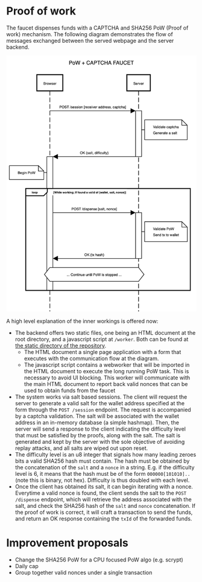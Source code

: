 # Proof of work

The faucet dispenses funds with a CAPTCHA and SHA256 PoW (Proof of work) mechanism. The following diagram demonstrates the flow of messages exchanged between the served webpage and the server backend.

![image](./POW.png)

A high level explanation of the inner workings is offered now:

- The backend offers two static files, one being an HTML document at the root directory, and a javascript script at `/worker`. Both can be found at [the static directory of the repository](/static/).
  - The HTML document a single page application with a form that executes with the communication flow at the diagram.
  - The javascript script contains a webworker that will be imported in the HTML document to execute the long running PoW task. This is necessary to avoid UI blocking. This worker will communicate with the main HTML document to report back valid nonces that can be used to obtain funds from the faucet
- The system works via salt based sessions. The client will request the server to generate a valid salt for the wallet address specified at the form through the `POST /session` endpoint. The request is accompanied by a captcha validation. The salt will be associated with the wallet address in an in-memory database (a simple hashmap). Then, the server will send a response to the client indicating the difficulty level that must be satisfied by the proofs, along with the salt. The salt is generated and kept by the server with the sole objective of avoiding replay attacks, and all salts are wiped out upon reset.
- The difficulty level is an u8 integer that signals how many leading zeroes bits a valid SHA256 hash must contain. The hash must be obtained by the concatenation of the `salt` and a `nonce` in a string. E.g. if the difficulty level is 6, it means that the hash must be of the form `000000[101010]..` (note this is binary, not hex). Difficulty is thus doubled with each level.
- Once the client has obtained its salt, it can begin iterating with a nonce. Everytime a valid nonce is found, the client sends the salt to the `POST /dispense` endpoint, which will retrieve the address associated with the salt, and check the SHA256 hash of the `salt` and `nonce` concatenation. If the proof of work is correct, it will craft a transaction to send the funds, and return an OK response containing the `txId` of the forwarded funds.

# Improvement proposals

- Change the SHA256 PoW for a CPU focused PoW algo (e.g. scrypt)
- Daily cap
- Group together valid nonces under a single transaction
